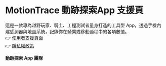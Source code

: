 # MotionTrace 動跡探索App 支援頁

這是一款專為越野玩家、騎士、工程測試者量身打造的工具型 App，透過手機內建感測器與地圖系統，記錄你在騎乘或移動過程中的各項數值。  
👉 [使用者支援頁面](https://1997yuchen.github.io/MotionTrace/support.html)  
👉 [隱私權政策](https://1997yuchen.github.io/MotionTrace/privacy.html)


**動跡探索 App 團隊**
